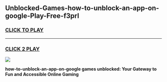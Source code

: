 
## Unblocked-Games-how-to-unblock-an-app-on-google-Play-Free-f3prl
<h3>
<a href="https://premium76.site?title=how-to-unblock-an-app-on-google&ref=10A">CLICK TO PLAY</a></h3>
<hr>

<h3>
<a href="https://premium76.site?title=how-to-unblock-an-app-on-google&ref=10A">CLICK 2 PLAY</a>
  
</h3>

<a href="https://premium76.site?title=how-to-unblock-an-app-on-google&ref=10A"><img src="https://clearcache.store/games.png"></a>


**how-to-unblock-an-app-on-google games unblocked: Your Gateway to Fun and Accessible Online Gaming**
